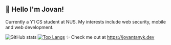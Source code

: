 ## 👋 Hello I'm Jovan!
Currently a Y1 CS student at NUS. My interests include web security, mobile and web development.

![GitHub stats](https://github-readme-stats.vercel.app/api?username=jovantanyk&count_private=true)
[![Top Langs](https://github-readme-stats.vercel.app/api/top-langs/?username=jovantanyk&layout=compact)](https://github.com/anuraghazra/github-readme-stats)
✨ Check me out at https://jovantanyk.dev



